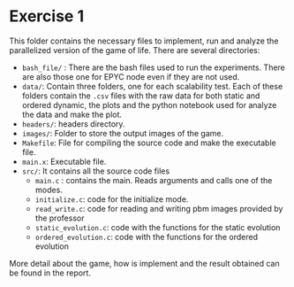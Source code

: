 # Exercise 1

This folder contains the necessary files to implement, run and analyze the parallelized version of the game of life. 
There are several directories:

* `bash_file/` : There are the bash files used to run the experiments. There are also those one for EPYC node even if they are not used.
* `data/`: Contain three folders, one for each scalability test. Each of these folders contain the `.csv` files with the raw data for both static and ordered dynamic, the plots and the python notebook used for analyze the data and make the plot.
* `headers/`: headers directory.
* `images/`: Folder to store the output images of the game.
* `Makefile`: File for compiling the source code and make the executable file.
* `main.x`: Executable file.
* `src/`: It contains all the source code files
  * `main.c` : contains the main. Reads arguments and calls one of the modes.
  * `initialize.c`: code for the initialize mode.
  * `read_write.c`: code for reading and writing pbm images provided by the professor
  * `static_evolution.c`: code with the functions for the static evolution
  * `ordered_evolution.c`: code with the functions for the ordered evolution

More detail about the game, how is implement and the result obtained can be found in the report.

